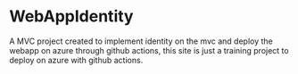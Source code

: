 # WebAppIdentity
A MVC project created to implement identity on the mvc and deploy the webapp on azure through github actions, this site is just a training project to deploy on azure with github actions.
